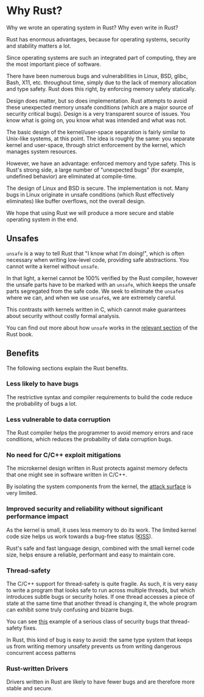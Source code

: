 # Why Rust?

Why we wrote an operating system in Rust? Why even write in Rust?

Rust has enormous advantages, because for operating systems, security and stability matters a lot.

Since operating systems are such an integrated part of computing, they are the most important piece of software.

There have been numerous bugs and vulnerabilities in Linux, BSD, glibc, Bash, X11, etc. throughout time, simply due to the lack of memory allocation and type safety. Rust does this right, by enforcing memory safety statically.

Design does matter, but so does implementation. Rust attempts to avoid these unexpected memory unsafe conditions (which are a major source of security critical bugs). Design is a very transparent source of issues. You know what is going on, you know what was intended and what was not.

The basic design of the kernel/user-space separation is fairly similar to Unix-like systems, at this point. The idea is roughly the same: you separate kernel and user-space, through strict enforcement by the kernel, which manages system resources.

However, we have an advantage: enforced memory and type safety. This is Rust's strong side, a large number of "unexpected bugs" (for example, undefined behavior) are eliminated at compile-time.

The design of Linux and BSD is secure. The implementation is not. Many bugs in Linux originate in unsafe conditions (which Rust effectively eliminates) like buffer overflows, not the overall design.

We hope that using Rust we will produce a more secure and stable operating system in the end.

## Unsafes

`unsafe` is a way to tell Rust that "I know what I'm doing!", which is often necessary when writing low-level code, providing safe abstractions. You cannot write a kernel without `unsafe`.

In that light, a kernel cannot be 100% verified by the Rust compiler, however the unsafe parts have to be marked with an `unsafe`, which keeps the unsafe parts segregated from the safe code. We seek to eliminate the `unsafe`s where we can, and when we use `unsafe`s, we are extremely careful.

This contrasts with kernels written in C, which cannot make guarantees about security without costly formal analysis.

You can find out more about how `unsafe` works in the [relevant section](https://doc.rust-lang.org/book/ch19-01-unsafe-rust.html) of the Rust book.

## Benefits

The following sections explain the Rust benefits.

### Less likely to have bugs

The restrictive syntax and compiler requirements to build the code reduce the probability of bugs a lot.

### Less vulnerable to data corruption

The Rust compiler helps the programmer to avoid memory errors and race conditions, which reduces the probability of data corruption bugs.

### No need for C/C++ exploit mitigations

The microkernel design written in Rust protects against memory defects that one might see in software written in C/C++.

By isolating the system components from the kernel, the [attack surface](https://en.wikipedia.org/wiki/Attack_surface) is very limited.

### Improved security and reliability without significant performance impact

As the kernel is small, it uses less memory to do its work. The limited kernel code size helps us work towards a bug-free status ([KISS](https://en.wikipedia.org/wiki/KISS_principle)).

Rust's safe and fast language design, combined with the small kernel code size, helps ensure a reliable, performant and easy to maintain core.

### Thread-safety

The C/C++ support for thread-safety is quite fragile. As such, it is very easy to write a program that looks safe to run across multiple threads, but which introduces subtle bugs or security holes. If one thread accesses a piece of state at the same time that another thread is changing it, the whole program can exhibit some truly confusing and bizarre bugs.

You can see [this](https://en.wikipedia.org/wiki/Time_of_check_to_time_of_use) example of a serious class of security bugs that thread-safety fixes.

In Rust, this kind of bug is easy to avoid: the same type system that keeps us from writing memory unsafety prevents us from writing dangerous concurrent access patterns

### Rust-written Drivers

Drivers written in Rust are likely to have fewer bugs and are therefore more stable and secure.
